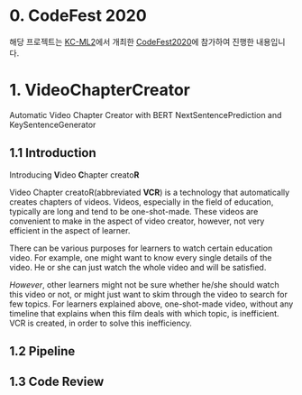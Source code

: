 # 0. CodeFest 2020
해당 프로젝트는 [KC-ML2](https://www.kc-ml2.com/)에서 개최한 [CodeFest2020](https://blog.kc-ml2.com/codefest2020/)에 참가하여 진행한 내용입니다.

# 1. VideoChapterCreator
Automatic Video Chapter Creator with BERT NextSentencePrediction and KeySentenceGenerator

## 1.1 Introduction
Introducing **V**ideo **C**hapter creato**R**

Video Chapter creatoR(abbreviated **VCR**) is a technology that automatically creates chapters of videos. Videos, especially in the field of education, typically are long and tend to be one-shot-made. These videos are convenient to make in the aspect of video creator, however, not very efficient in the aspect of learner. 

There can be various purposes for learners to watch certain education video. For example, one might want to know every single details of the video. He or she can just watch the whole video and will be satisfied. 

*However*, other learners might not be sure whether he/she should watch this video or not, or might just want to skim through the video to search for few topics. For learners explained above, one-shot-made video, without any timeline that explains when this film deals with which topic, is inefficient. VCR is created, in order to solve this inefficiency.

## 1.2 Pipeline

## 1.3 Code Review





